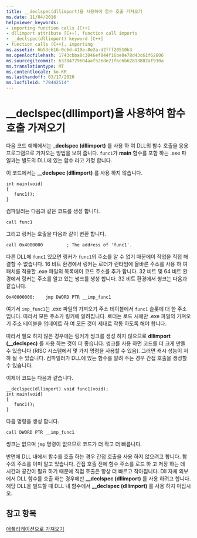 ```yaml
---
title: __declspec(dllimport)을 사용하여 함수 호출 가져오기
ms.date: 11/04/2016
helpviewer_keywords:
- importing function calls [C++]
- dllimport attribute [C++], function call imports
- __declspec(dllimport) keyword [C++]
- function calls [C++], importing
ms.assetid: 6b53c616-0c6d-419a-8e2a-d2fff20510b3
ms.openlocfilehash: 1743cbba8c3046ef844f16be8e78d43c61f62606
ms.sourcegitcommit: 63784729604aaf526de21f6c6b62813882af930a
ms.translationtype: MT
ms.contentlocale: ko-KR
ms.lasthandoff: 03/17/2020
ms.locfileid: "79442514"
---
```

# <a name="importing-function-calls-using-__declspecdllimport"></a>__declspec(dllimport)을 사용하여 함수 호출 가져오기

다음 코드 예제에서는 **_declspec (dllimport)** 를 사용 하 여 DLL의 함수 호출을 응용 프로그램으로 가져오는 방법을 보여 줍니다. `func1`가 **main** 함수를 포함 하는 .exe 파일과는 별도의 DLL에 있는 함수 라고 가정 합니다.

이 코드에서는 **__declspec (dllimport)** 를 사용 하지 않습니다.

```
int main(void)
{
   func1();
}
```

컴파일러는 다음과 같은 코드를 생성 합니다.

```
call func1
```

그리고 링커는 호출을 다음과 같이 변환 합니다.

```
call 0x4000000         ; The address of 'func1'.
```

다른 DLL에 `func1` 있으면 링커가 `func1`의 주소를 알 수 없기 때문에이 작업을 직접 해결할 수 없습니다. 16 비트 환경에서 링커는 로더가 런타임에 올바른 주소를 사용 하 여 패치를 적용할 .exe 파일의 목록에이 코드 주소를 추가 합니다. 32 비트 및 64 비트 환경에서 링커는 주소를 알고 있는 썽크를 생성 합니다. 32 비트 환경에서 썽크는 다음과 같습니다.

```
0x40000000:    jmp DWORD PTR __imp_func1
```

여기서 `imp_func1`는 .exe 파일의 가져오기 주소 테이블에서 `func1` 슬롯에 대 한 주소입니다. 따라서 모든 주소가 링커에 알려집니다. 로더는 로드 시에만 .exe 파일의 가져오기 주소 테이블을 업데이트 하 여 모든 것이 제대로 작동 하도록 해야 합니다.

따라서 필요 하지 않은 경우에는 링커가 썽크를 생성 하지 않으므로 **dllimport (__declspec)** 를 사용 하는 것이 더 좋습니다. 썽크를 사용 하면 코드를 더 크게 만들 수 있습니다 (RISC 시스템에서 몇 가지 명령을 사용할 수 있음). 그러면 캐시 성능이 저하 될 수 있습니다. 컴파일러가 DLL에 있는 함수를 알려 주는 경우 간접 호출을 생성할 수 있습니다.

이제이 코드는 다음과 같습니다.

```
__declspec(dllimport) void func1(void);
int main(void)
{
   func1();
}
```

다음 명령을 생성 합니다.

```
call DWORD PTR __imp_func1
```

썽크는 없으며 `jmp` 명령이 없으므로 코드가 더 작고 더 빠릅니다.

반면에 DLL 내에서 함수를 호출 하는 경우 간접 호출을 사용 하지 않으려고 합니다. 함수의 주소를 이미 알고 있습니다. 간접 호출 전에 함수 주소를 로드 하 고 저장 하는 데 시간과 공간이 필요 하기 때문에 직접 호출은 항상 더 빠르고 작아집니다. Dll 자체 외부에서 DLL 함수를 호출 하는 경우에만 **__declspec (dllimport)** 를 사용 하려고 합니다. 해당 DLL을 빌드할 때 DLL 내 함수에서 **__declspec (dllimport)** 를 사용 하지 마십시오.

## <a name="see-also"></a>참고 항목

[애플리케이션으로 가져오기](importing-into-an-application.md)
